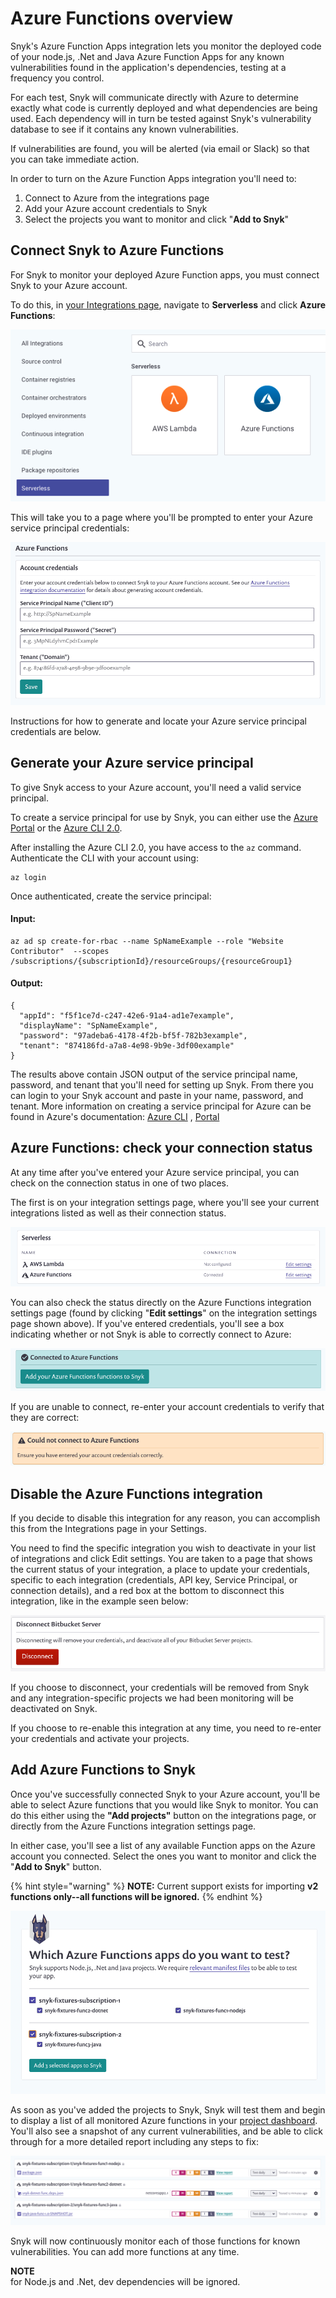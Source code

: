 # Azure Functions overview

Snyk's Azure Function Apps integration lets you monitor the deployed code of your node.js, .Net and Java Azure Function Apps for any known vulnerabilities found in the application's dependencies, testing at a frequency you control.

For each test, Snyk will communicate directly with Azure to determine exactly what code is currently deployed and what dependencies are being used. Each dependency will in turn be tested against Snyk's vulnerability database to see if it contains any known vulnerabilities.

If vulnerabilities are found, you will be alerted (via email or Slack) so that you can take immediate action.

In order to turn on the Azure Function Apps integration you'll need to:

1. Connect to Azure from the integrations page
2. Add your Azure account credentials to Snyk
3. Select the projects you want to monitor and click "**Add to Snyk**"

## **Connect Snyk to Azure Functions**

For Snyk to monitor your deployed Azure Function apps, you must connect Snyk to your Azure account.

To do this, in [your Integrations page](https://app.snyk.io/integrations), navigate to **Serverless** and click **Azure Functions**:

![](<../../.gitbook/assets/Screenshot 2021-10-27 at 09.36.33.png>)

This will take you to a page where you'll be prompted to enter your Azure service principal credentials:

![](<../../.gitbook/assets/image (29) (1).png>)

Instructions for how to generate and locate your Azure service principal credentials are below.

## **Generate your Azure service principal**

To give Snyk access to your Azure account, you'll need a valid service principal.

To create a service principal for use by Snyk, you can either use the [Azure Portal](https://portal.azure.com) or the [Azure CLI 2.0](https://docs.microsoft.com/en-us/cli/azure/install-azure-cli).

After installing the Azure CLI 2.0, you have access to the `az` command. Authenticate the CLI with your account using:

```
az login
```

Once authenticated, create the service principal:

#### Input:

```
az ad sp create-for-rbac --name SpNameExample --role "Website Contributor"  --scopes /subscriptions/{subscriptionId}/resourceGroups/{resourceGroup1}
```

#### Output:

```
{
  "appId": "f5f1ce7d-c247-42e6-91a4-ad1e7example",
  "displayName": "SpNameExample",
  "password": "97adeba6-4178-4f2b-bf5f-782b3example",
  "tenant": "874186fd-a7a8-4e98-9b9e-3df00example"
}
```

The results above contain JSON output of the service principal name, password, and tenant that you'll need for setting up Snyk. From there you can login to your Snyk account and paste in your name, password, and tenant. More information on creating a service principal for Azure can be found in Azure's documentation: [Azure CLI](https://docs.microsoft.com/en-us/cli/azure/create-an-azure-service-principal-azure-cli) , [Portal](https://docs.microsoft.com/en-us/azure/azure-resource-manager/resource-group-create-service-principal-portal)

## **Azure Functions: check your connection status**

At any time after you've entered your Azure service principal, you can check on the connection status in one of two places.

The first is on your integration settings page, where you'll see your current integrations listed as well as their connection status.

![](<../../.gitbook/assets/image (25) (1).png>)

You can also check the status directly on the Azure Functions integration settings page (found by clicking "**Edit settings**" on the integration settings page shown above). If you've entered credentials, you'll see a box indicating whether or not Snyk is able to correctly connect to Azure:

![](<../../.gitbook/assets/image (31) (1).png>)

If you are unable to connect, re-enter your account credentials to verify that they are correct:

![](<../../.gitbook/assets/image (27) (1) (1) (1).png>)

## **Disable the Azure Functions integration**

If you decide to disable this integration for any reason, you can accomplish this from the Integrations page in your Settings.

You need to find the specific integration you wish to deactivate in your list of integrations and click Edit settings. You are taken to a page that shows the current status of your integration, a place to update your credentials, specific to each integration (credentials, API key, Service Principal, or connection details), and a red box at the bottom to disconnect this integration, like in the example seen below:

![](<../../.gitbook/assets/image (26) (1) (1) (1) (1).png>)

If you choose to disconnect, your credentials will be removed from Snyk and any integration-specific projects we had been monitoring will be deactivated on Snyk.

If you choose to re-enable this integration at any time, you need to re-enter your credentials and activate your projects.

## **Add Azure Functions to Snyk**

Once you've successfully connected Snyk to your Azure account, you'll be able to select Azure functions that you would like Snyk to monitor. You can do this either using the **"Add projects"** button on the integrations page, or directly from the Azure Functions integration settings page.

In either case, you'll see a list of any available Function apps on the Azure account you connected. Select the ones you want to monitor and click the "**Add to Snyk**" button.

{% hint style="warning" %}
**NOTE:** Current support exists for importing **v2 functions only--all functions will be ignored.**
{% endhint %}

![](<../../.gitbook/assets/image (30) (1) (1).png>)

As soon as you've added the projects to Snyk, Snyk will test them and begin to display a list of all monitored Azure functions in your [project dashboard](https://app.snyk.io/projects). You'll also see a snapshot of any current vulnerabilities, and be able to click through for a more detailed report including any steps to fix:

![](<../../.gitbook/assets/image (32) (1).png>)

Snyk will now continuously monitor each of those functions for known vulnerabilities. You can add more functions at any time.

**NOTE**\
for Node.js and .Net, dev dependencies will be ignored.
